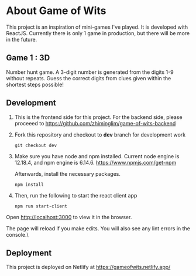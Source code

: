# About Game of Wits

This project is an inspiration of mini-games I've played. It is developed with ReactJS.
Currently there is only 1 game in production, but there will be more in the future.

## Game 1 : 3D

Number hunt game. A 3-digit number is generated from the digits 1-9 without repeats. Guess the correct digits from clues given within the shortest steps possible!


## Development

1. This is the frontend side for this project. For the backend side, please proceeed to https://github.com/zhiminglim/game-of-wits-backend

2. Fork this repository and checkout to **dev** branch for development work
    ```
    git checkout dev
    ```

2. Make sure you have node and npm installed. Current node engine is 12.18.4, and npm engine is 6.14.6.
    https://www.npmjs.com/get-npm
    
    Afterwards, install the necessary packages.
    ```
    npm install
    ```

 
4. Then, run the following to start the react client app
    ```
    npm run start-client
    ```

Open [http://localhost:3000](http://localhost:3000) to view it in the browser.

The page will reload if you make edits. You will also see any lint errors in the console.\


## Deployment

This project is deployed on Netlify at https://gameofwits.netlify.app/



